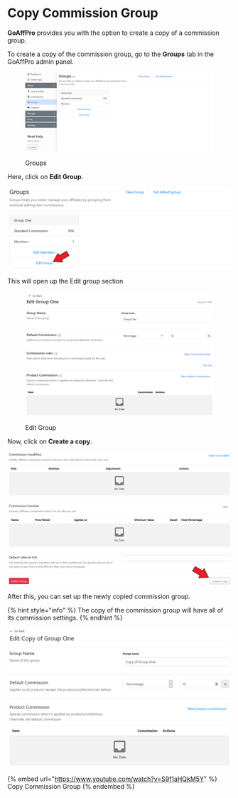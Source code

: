 # Copy Commission Group

**GoAffPro** provides you with the option to create a copy of a commission group.

To create a copy of the commission group, go to the **Groups** tab in the GoAffPro admin panel.

<figure><img src="../../.gitbook/assets/image (186).png" alt=""><figcaption><p>Groups</p></figcaption></figure>

Here, click on **Edit Group**.

![Click on Edit Group](<../../.gitbook/assets/Screenshot 2021-03-24 033238.png>)

This will open up the Edit group section

<figure><img src="../../.gitbook/assets/image (3546).png" alt=""><figcaption><p>Edit Group</p></figcaption></figure>

Now, click on **Create a copy**.

![Click on Create a copy](<../../.gitbook/assets/Screenshot 2021-03-24 033853.png>)

After this, you can set up the newly copied commission group.

{% hint style="info" %}
The copy of the commission group will have all of its commission settings.
{% endhint %}

![](<../../.gitbook/assets/image (1654).png>)

{% embed url="https://www.youtube.com/watch?v=S9f1aHQkM5Y" %}
Copy Commission Group
{% endembed %}
